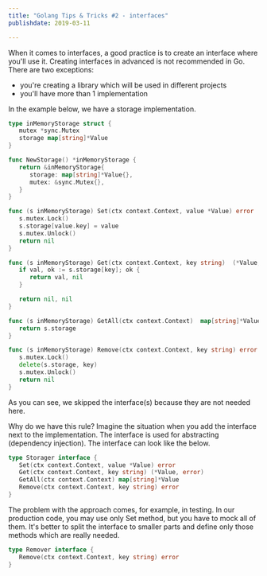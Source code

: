 ```yaml
---
title: "Golang Tips & Tricks #2 - interfaces"
publishdate: 2019-03-11

---
```


When it comes to interfaces, a good practice is to create an interface where you'll use it. Creating interfaces in advanced is not recommended in Go. There are two exceptions: 

 * you're creating a library which will be used in different projects
 * you'll have more than 1 implementation

In the example below, we have a storage implementation.

```go
type inMemoryStorage struct {
   mutex *sync.Mutex
   storage map[string]*Value
}

func NewStorage() *inMemoryStorage {
   return &inMemoryStorage{
      storage: map[string]*Value{},
      mutex: &sync.Mutex{},
   }
}

func (s inMemoryStorage) Set(ctx context.Context, value *Value) error  {
   s.mutex.Lock()
   s.storage[value.key] = value
   s.mutex.Unlock()
   return nil
}

func (s inMemoryStorage) Get(ctx context.Context, key string)  (*Value, error)  {
   if val, ok := s.storage[key]; ok {
      return val, nil
   }

   return nil, nil
}

func (s inMemoryStorage) GetAll(ctx context.Context)  map[string]*Value  {
   return s.storage
}

func (s inMemoryStorage) Remove(ctx context.Context, key string) error  {
   s.mutex.Lock()
   delete(s.storage, key)
   s.mutex.Unlock()
   return nil
}
```

As you can see, we skipped the interface(s) because they are not needed here.

Why do we have this rule? Imagine the situation when you add the interface next to the implementation. The interface is used for abstracting (dependency injection). The interface can look like the below. 

```go
type Storager interface {
   Set(ctx context.Context, value *Value) error
   Get(ctx context.Context, key string) (*Value, error)
   GetAll(ctx context.Context) map[string]*Value
   Remove(ctx context.Context, key string) error
}
```

The problem with the approach comes, for example, in testing. In our production code, you may use only Set method, but you have to mock all of them. It's better to split the interface to smaller parts and define only those methods which are really needed. 

```go
type Remover interface {
   Remove(ctx context.Context, key string) error
}
```
